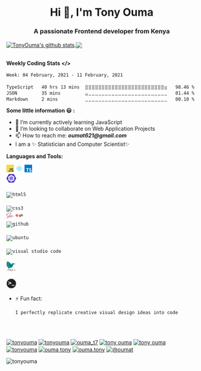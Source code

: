 <h1 align="center">Hi 👋, I'm Tony Ouma</h1>
<h3 align="center">A passionate Frontend developer from Kenya</h3

<br />

<a href="https://github.com/TonyOuma/github-readme-stats">
  <img align="center" src="https://github-readme-stats.vercel.app/api?username=TonyOuma&show_icons=true&theme=vue" alt="TonyOuma's github stats" />
</a>
<a href="https://github.com/TonyOuma/github-readme-stats">
  <!-- Change the `github-readme-stats.anuraghazra1.vercel.app` to `github-readme-stats.vercel.app`  -->
  <img align="center" src="https://github-readme-stats.vercel.app/api/top-langs/?username=TonyOuma&layout=compact" />
</a>

<br />
<br />



**Weekly Coding Stats </>**

<!--START_SECTION:waka-->
```text
Week: 04 February, 2021 - 11 February, 2021

TypeScript   40 hrs 13 mins  ⣿⣿⣿⣿⣿⣿⣿⣿⣿⣿⣿⣿⣿⣿⣿⣿⣿⣿⣿⣿⣿⣿⣿⣿⣶   98.46 % 
JSON         35 mins         ⣤⣀⣀⣀⣀⣀⣀⣀⣀⣀⣀⣀⣀⣀⣀⣀⣀⣀⣀⣀⣀⣀⣀⣀⣀   01.44 % 
Markdown     2 mins          ⣀⣀⣀⣀⣀⣀⣀⣀⣀⣀⣀⣀⣀⣀⣀⣀⣀⣀⣀⣀⣀⣀⣀⣀⣀   00.10 % 
```
<!--END_SECTION:waka-->




**Some little information :smiley: :**


- 🌱 I’m currently actively learning JavaScript
- 👯 I’m looking to collaborate on Web Application Projects
- 📫 How to reach me: **_oumat621@gmail.com_**
- I am a ✨ Statistician and Computer Scientist✨ 

**Languages and Tools:**  

<code><img height="20" src="https://raw.githubusercontent.com/github/explore/80688e429a7d4ef2fca1e82350fe8e3517d3494d/topics/javascript/javascript.png"></code>
<code><img height="20" src="https://raw.githubusercontent.com/github/explore/80688e429a7d4ef2fca1e82350fe8e3517d3494d/topics/react/react.png"></code>
<code><img height="20" src="https://raw.githubusercontent.com/github/explore/80688e429a7d4ef2fca1e82350fe8e3517d3494d/topics/typescript/typescript.png"></code>
<code>
<img alt="eslint" width="26px" src="https://raw.githubusercontent.com/github/explore/80688e429a7d4ef2fca1e82350fe8e3517d3494d/topics/eslint/eslint.png">
</code>
<code>
<img alt="html5" width="26px" src="https://img.icons8.com/color/240/000000/html-5.png">
</code>
<code>
<img alt="css3" width="26px" src="https://img.icons8.com/color/240/000000/css3.png">
</code>
<code><img height="20" src="https://raw.githubusercontent.com/github/explore/80688e429a7d4ef2fca1e82350fe8e3517d3494d/topics/sass/sass.png"></code>
<code><img height="20" src="https://raw.githubusercontent.com/github/explore/80688e429a7d4ef2fca1e82350fe8e3517d3494d/topics/git/git.png"></code>
<code>
<img alt="github" width="26px" src="https://img.icons8.com/ios-glyphs/240/000000/github.png">
</code>
<code>
<img alt="ubuntu" width="26px" src="https://img.icons8.com/color/96/000000/ubuntu--v1.png">
</code>
<code>
<img alt="visual studio code" width="26px" src="https://img.icons8.com/fluent/240/000000/visual-studio-code-2019.png" />
</code>
<code>
<img alt="latex" width="26px" src="https://raw.githubusercontent.com/github/explore/80688e429a7d4ef2fca1e82350fe8e3517d3494d/topics/latex/latex.png">
</code>
<code>
<img alt="terminal" width="26px" src="https://raw.githubusercontent.com/github/explore/80688e429a7d4ef2fca1e82350fe8e3517d3494d/topics/terminal/terminal.png">
</code>


- ⚡ Fun fact:
  ```
  I perfectly replicate creative visual design ideas into code
  
  
  ```
<br />      



<a href="https://codepen.io/tonyouma" target="blank"><img align="center" src="https://cdn.jsdelivr.net/npm/simple-icons@3.0.1/icons/codepen.svg" alt="tonyouma" height="30" width="30" /></a>
<a href="https://dev.to/tonyouma" target="blank"><img align="center" src="https://cdn.jsdelivr.net/npm/simple-icons@3.0.1/icons/dev-dot-to.svg" alt="tonyouma" height="30" width="30" /></a>
<a href="https://twitter.com/ouma_t7" target="blank"><img align="center" src="https://cdn.jsdelivr.net/npm/simple-icons@3.0.1/icons/twitter.svg" alt="ouma_t7" height="30" width="30" /></a>
<a href="https://linkedin.com/in/tony ouma" target="blank"><img align="center" src="https://cdn.jsdelivr.net/npm/simple-icons@3.0.1/icons/linkedin.svg" alt="tony ouma" height="30" width="30" /></a>
<a href="https://stackoverflow.com/users/tony ouma" target="blank"><img align="center" src="https://cdn.jsdelivr.net/npm/simple-icons@3.0.1/icons/stackoverflow.svg" alt="tony ouma" height="30" width="30" /></a>
<a href="https://kaggle.com/tonyouma" target="blank"><img align="center" src="https://cdn.jsdelivr.net/npm/simple-icons@3.0.1/icons/kaggle.svg" alt="tonyouma" height="30" width="30" /></a>
<a href="https://fb.com/ouma tony" target="blank"><img align="center" src="https://cdn.jsdelivr.net/npm/simple-icons@3.0.1/icons/facebook.svg" alt="ouma tony" height="30" width="30" /></a>
<a href="https://instagram.com/ouma.tony" target="blank"><img align="center" src="https://cdn.jsdelivr.net/npm/simple-icons@3.0.1/icons/instagram.svg" alt="ouma.tony" height="30" width="30" /></a>
<a href="https://medium.com/@oumat" target="blank"><img align="center" src="https://cdn.jsdelivr.net/npm/simple-icons@3.0.1/icons/medium.svg" alt="@oumat" height="30" width="30" /></a>


 
<p align="left"> <img src="https://komarev.com/ghpvc/?username=tonyouma" alt="tonyouma" /> </p>


